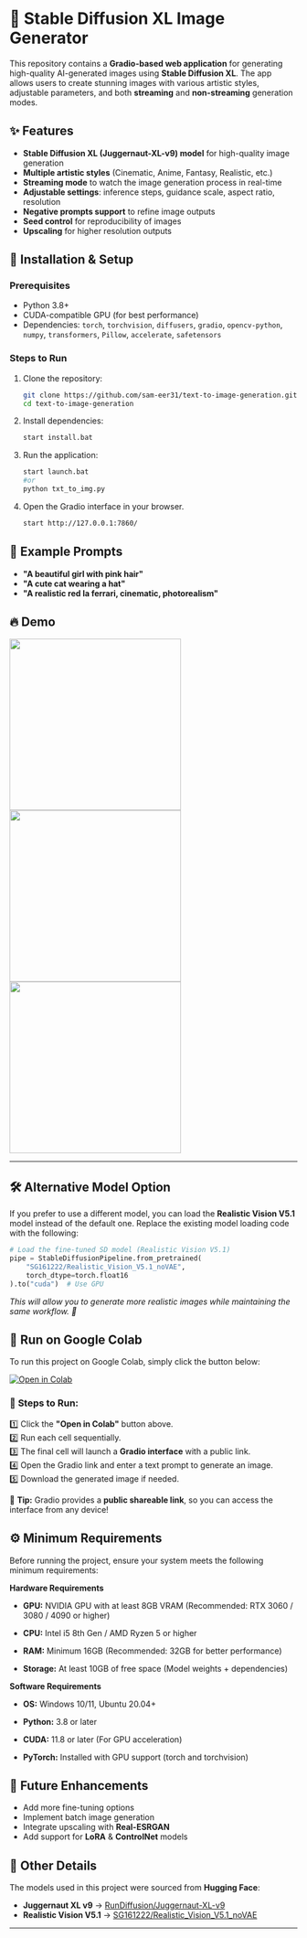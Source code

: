 # 🎨 Stable Diffusion XL Image Generator  

This repository contains a **Gradio-based web application** for generating high-quality AI-generated images using **Stable Diffusion XL**. The app allows users to create stunning images with various artistic styles, adjustable parameters, and both **streaming** and **non-streaming** generation modes.  

## ✨ Features  
- **Stable Diffusion XL (Juggernaut-XL-v9) model** for high-quality image generation  
- **Multiple artistic styles** (Cinematic, Anime, Fantasy, Realistic, etc.)  
- **Streaming mode** to watch the image generation process in real-time  
- **Adjustable settings**: inference steps, guidance scale, aspect ratio, resolution  
- **Negative prompts support** to refine image outputs  
- **Seed control** for reproducibility of images  
- **Upscaling** for higher resolution outputs  

## 🚀 Installation & Setup  
### Prerequisites  
- Python 3.8+  
- CUDA-compatible GPU (for best performance)  
- Dependencies: `torch`, `torchvision`, `diffusers`, `gradio`, `opencv-python`, `numpy`, `transformers`, `Pillow`, `accelerate`, `safetensors`

### Steps to Run  
1. Clone the repository:  
   ```bash
   git clone https://github.com/sam-eer31/text-to-image-generation.git
   cd text-to-image-generation
   ```  
2. Install dependencies:  
   ```bash
   start install.bat
   ```
3. Run the application:  
   ```bash
   start launch.bat
   #or
   python txt_to_img.py
   ```  
4. Open the Gradio interface in your browser.
   ```bash
   start http://127.0.0.1:7860/
   ```

## 📸 Example Prompts  
- **"A beautiful girl with pink hair"**  
- **"A cute cat wearing a hat"**  
- **"A realistic red la ferrari, cinematic, photorealism"**  

## 🔥 Demo  
<img src="https://github.com/user-attachments/assets/423377e7-cbf8-4481-acd7-722f4ced6d56" width="300">
<img src="https://github.com/user-attachments/assets/fe968721-25f3-4807-ab81-965da24709c2" width="300">
<img src="https://github.com/user-attachments/assets/8636aa3a-1ae1-4f37-89cb-e0baab3ffbd9" width="300">

---

## 🛠 Alternative Model Option

If you prefer to use a different model, you can load the **Realistic Vision V5.1** model instead of the default one. Replace the existing model loading code with the following:

```python
# Load the fine-tuned SD model (Realistic Vision V5.1)
pipe = StableDiffusionPipeline.from_pretrained(
    "SG161222/Realistic_Vision_V5.1_noVAE",
    torch_dtype=torch.float16
).to("cuda")  # Use GPU
```

*This will allow you to generate more realistic images while maintaining the same workflow. 🚀*


## 🚀 Run on Google Colab  

To run this project on Google Colab, simply click the button below:  

[![Open in Colab](https://colab.research.google.com/assets/colab-badge.svg)](https://colab.research.google.com/drive/1Ry2Lb4QwdftwtMZ4ET0VIgAMDTM41fe0?usp=sharing)  


### 📖 **Steps to Run:**
1️⃣ Click the **"Open in Colab"** button above.  
2️⃣ Run each cell sequentially.  
3️⃣ The final cell will launch a **Gradio interface** with a public link.  
4️⃣ Open the Gradio link and enter a text prompt to generate an image.  
5️⃣ Download the generated image if needed.  

📌 **Tip:** Gradio provides a **public shareable link**, so you can access the interface from any device!


## ⚙️ Minimum Requirements

Before running the project, ensure your system meets the following minimum requirements:

**Hardware Requirements**

- **GPU:** NVIDIA GPU with at least 8GB VRAM (Recommended: RTX 3060 / 3080 / 4090 or higher)

- **CPU:** Intel i5 8th Gen / AMD Ryzen 5 or higher

- **RAM:** Minimum 16GB (Recommended: 32GB for better performance)

- **Storage:** At least 10GB of free space (Model weights + dependencies)


**Software Requirements**

- **OS:** Windows 10/11, Ubuntu 20.04+

- **Python:** 3.8 or later

- **CUDA:** 11.8 or later (For GPU acceleration)

- **PyTorch:** Installed with GPU support (torch and torchvision)


## 📌 Future Enhancements  
- Add more fine-tuning options  
- Implement batch image generation  
- Integrate upscaling with **Real-ESRGAN**  
- Add support for **LoRA** & **ControlNet** models  


## 🔹 Other Details 

The models used in this project were sourced from **Hugging Face**:  

- **Juggernaut XL v9** → [RunDiffusion/Juggernaut-XL-v9](https://huggingface.co/RunDiffusion/Juggernaut-XL-v9)  
- **Realistic Vision V5.1** → [SG161222/Realistic_Vision_V5.1_noVAE](https://huggingface.co/SG161222/Realistic_Vision_V5.1_noVAE)  

---

